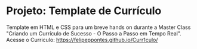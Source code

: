 # Projeto: Template de Currículo 

Template em HTML e CSS para um breve hands on durante a Master Class "Criando um Currículo de Sucesso - O Passo a Passo em Tempo Real".<br>
Acesse o Curriculo:  https://felipeppontes.github.io/Curr1culo/
